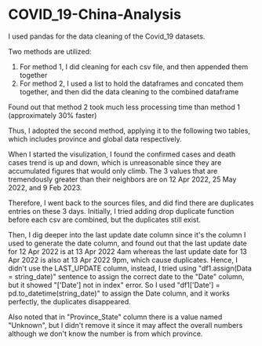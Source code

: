 # COVID_19-China-Analysis
I used pandas for the data cleaning of the Covid_19 datasets. 

Two methods are utilized:
1. For method 1, I did cleaning for each csv file, and then appended them together
2. For method 2, I used a list to hold the dataframes and concated them together, and then did the data cleaning to the combined dataframe

Found out that method 2 took much less processing time than method 1 (approximately 30% faster)

Thus, I adopted the second method, applying it to the following two tables, which includes province and global data respectively.

When I started the visulization, I found the confirmed cases and death cases trend is up and down, which is unreasonable since they are accumulated figures that would only climb.
The 3 values that are tremendously greater than their neighbors are on 12 Apr 2022, 25 May 2022, and 9 Feb 2023.

Therefore, I went back to the sources files, and did find there are duplicates entries on these 3 days.
Initially, I tried adding drop duplicate function before each csv are combined, but the duplicates still exist.

Then, I dig deeper into the last update date column since it's the column I used to generate the date column, and found out that the last update date for 12 Apr 2022 is at 13 Apr 2022 4am whereas the last update date for 13 Apr 2022 is also at 13 Apr 2022 9pm, which cause duplicates.
Hence, I didn't use the LAST_UPDATE column, instead, I tried using "df1.assign(Data = string_date)" sentence to assign the correct date to the "Date" column, but it showed "['Date'] not in index" error.
So I used "df1['Date'] = pd.to_datetime(string_date)" to assign the Date column, and it works perfectly, the duplicates disappeared.

Also noted that in "Province_State" column there is a value named "Unknown", but I didn't remove it since it may affect the overall numbers although we don't know the number is from which province.



